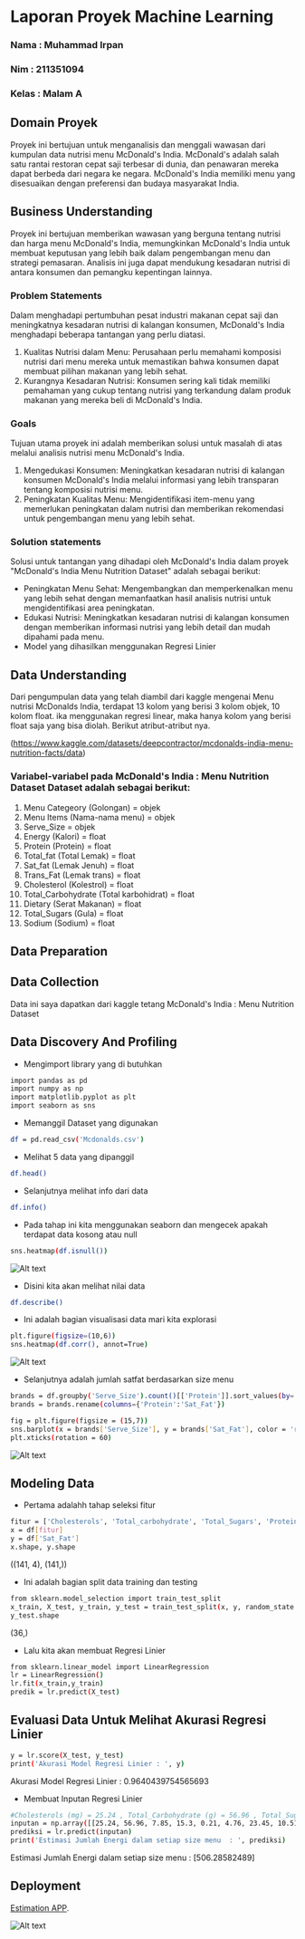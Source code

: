 # Laporan Proyek Machine Learning
### Nama : Muhammad Irpan
### Nim : 211351094
### Kelas : Malam A

## Domain Proyek

Proyek ini bertujuan untuk menganalisis dan menggali wawasan dari kumpulan data nutrisi menu McDonald's India. McDonald's adalah salah satu rantai restoran cepat saji terbesar di dunia, dan penawaran mereka dapat berbeda dari negara ke negara. McDonald's India memiliki menu yang disesuaikan dengan preferensi dan budaya masyarakat India.

## Business Understanding

Proyek ini bertujuan  memberikan wawasan yang berguna tentang nutrisi dan harga menu McDonald's India, memungkinkan McDonald's India untuk membuat keputusan yang lebih baik dalam pengembangan menu dan strategi pemasaran. Analisis ini juga dapat mendukung kesadaran nutrisi di antara konsumen dan pemangku kepentingan lainnya.

### Problem Statements

Dalam menghadapi pertumbuhan pesat industri makanan cepat saji dan meningkatnya kesadaran nutrisi di kalangan konsumen, McDonald's India menghadapi beberapa tantangan yang perlu diatasi.

1. Kualitas Nutrisi dalam Menu: Perusahaan perlu memahami komposisi nutrisi dari menu mereka untuk memastikan bahwa konsumen dapat membuat pilihan makanan yang lebih sehat.
2. Kurangnya Kesadaran Nutrisi: Konsumen sering kali tidak memiliki pemahaman yang cukup tentang nutrisi yang terkandung dalam produk makanan yang mereka beli di McDonald's India.

### Goals

Tujuan utama proyek ini adalah memberikan solusi untuk masalah di atas melalui analisis nutrisi menu McDonald's India.

1. Mengedukasi Konsumen: Meningkatkan kesadaran nutrisi di kalangan konsumen McDonald's India melalui informasi yang lebih transparan tentang komposisi nutrisi menu.
2. Peningkatan Kualitas Menu: Mengidentifikasi item-menu yang memerlukan peningkatan dalam nutrisi dan memberikan rekomendasi untuk pengembangan menu yang lebih sehat.

### Solution statements

Solusi untuk tantangan yang dihadapi oleh McDonald's India dalam proyek "McDonald's India Menu Nutrition Dataset" adalah sebagai berikut:

- Peningkatan Menu Sehat: Mengembangkan dan memperkenalkan menu yang lebih sehat dengan memanfaatkan hasil analisis nutrisi untuk mengidentifikasi area peningkatan.
- Edukasi Nutrisi: Meningkatkan kesadaran nutrisi di kalangan konsumen dengan memberikan informasi nutrisi yang lebih detail dan mudah dipahami pada menu.
- Model yang dihasilkan menggunakan Regresi Linier

## Data Understanding

Dari pengumpulan data yang telah diambil dari kaggle mengenai Menu nutrisi McDonalds India, terdapat 13 kolom yang berisi 3 kolom objek, 10 kolom float. ika menggunakan regresi linear, maka hanya kolom yang berisi float saja yang bisa diolah. Berikut atribut-atribut nya.

(https://www.kaggle.com/datasets/deepcontractor/mcdonalds-india-menu-nutrition-facts/data)

### Variabel-variabel pada McDonald's India : Menu Nutrition Dataset Dataset adalah sebagai berikut:

1. Menu Categeory (Golongan)    = objek
2. Menu Items (Nama-nama menu)  = objek
3. Serve_Size                   = objek
4. Energy (Kalori)              = float
5. Protein (Protein)            = float
6. Total_fat (Total Lemak)      = float
7. Sat_fat (Lemak Jenuh)        = float
8. Trans_Fat (Lemak trans)      = float
9. Cholesterol (Kolestrol)      = float
10. Total_Carbohydrate (Total karbohidrat) = float
11. Dietary (Serat Makanan)     = float
12. Total_Sugars (Gula)         = float
13. Sodium (Sodium)             = float

## Data Preparation

## Data Collection

Data ini saya dapatkan dari kaggle tetang McDonald's India : Menu Nutrition Dataset

## Data Discovery And Profiling

- Mengimport library yang di butuhkan

``` bash
import pandas as pd
import numpy as np
import matplotlib.pyplot as plt
import seaborn as sns
```

- Memanggil Dataset yang digunakan

``` bash
df = pd.read_csv('Mcdonalds.csv')
```

- Melihat 5 data yang dipanggil

``` bash
df.head()
```

- Selanjutnya melihat info dari data 
``` bash
df.info()
```

- Pada tahap ini kita menggunakan seaborn dan mengecek apakah terdapat data kosong atau null

``` bash
sns.heatmap(df.isnull())
```
![Alt text](gmbr1.png) <br>

- Disini kita akan melihat nilai data

``` bash
df.describe()
```

- Ini adalah bagian visualisasi data mari kita explorasi

``` bash
plt.figure(figsize=(10,6))
sns.heatmap(df.corr(), annot=True)
```
![Alt text](gambar2.png) <br>

- Selanjutnya adalah jumlah satfat berdasarkan size menu

``` bash
brands = df.groupby('Serve_Size').count()[['Protein']].sort_values(by='Protein', ascending=True).reset_index()
brands = brands.rename(columns={'Protein':'Sat_Fat'})
```

``` bash
fig = plt.figure(figsize = (15,7))
sns.barplot(x = brands['Serve_Size'], y = brands['Sat_Fat'], color = 'red')
plt.xticks(rotation = 60)
```

![Alt text](satfat.png) <br>

## Modeling Data

- Pertama adalahh tahap seleksi fitur

``` bash
fitur = ['Cholesterols', 'Total_carbohydrate', 'Total_Sugars', 'Protein','Trans_fat','Added_Sugars','Total_fat','Energy']
x = df[fitur]
y = df['Sat_Fat']
x.shape, y.shape
```
((141, 4), (141,))

- Ini adalah bagian split data training dan testing

``` bash
from sklearn.model_selection import train_test_split
x_train, X_test, y_train, y_test = train_test_split(x, y, random_state = 70)
y_test.shape
```
(36,)

- Lalu kita akan membuat Regresi Linier

``` bash
from sklearn.linear_model import LinearRegression
lr = LinearRegression()
lr.fit(x_train,y_train)
predik = lr.predict(X_test)
```

## Evaluasi Data Untuk Melihat Akurasi Regresi Linier

``` bash
y = lr.score(X_test, y_test)
print('Akurasi Model Regresi Linier : ', y)
```
Akurasi Model Regresi Linier :  0.9640439754565693

- Membuat Inputan Regresi Linier

``` bash
#Cholesterols (mg) = 25.24 , Total_Carbohydrate (g) = 56.96 , Total_Sugars (g) = 7.85 , Protein (g) = 15.3 , Trans_fat = 0.21,  Added_Sugars = 4.76 , Total_fat = 23.45 , Sat_Fat
inputan = np.array([[25.24, 56.96, 7.85, 15.3, 0.21, 4.76, 23.45, 10.51]])
prediksi = lr.predict(inputan)
print('Estimasi Jumlah Energi dalam setiap size menu  : ', prediksi)
```
Estimasi Jumlah Energi dalam setiap size menu  :  [506.28582489]

## Deployment

[Estimation APP](https://tugasuts-hvfbfmvfkeqr8meeja3hdb.streamlit.app/).

![Alt text](gambar.png) <br>

